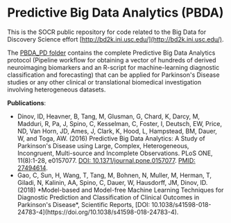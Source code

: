 # Predictive Big Data Analytics (PBDA)
This is the SOCR public repository for code related to the Big Data for Discovery Science effort [http://bd2k.ini.usc.edu/](http://bd2k.ini.usc.edu/).

The [PBDA_PD folder](https://github.com/SOCR/PBDA/tree/master/PBDA_PD) contains the complete Predictive Big Data Analytics  protocol (Pipeline workflow for obtaining a vector of hundreds of derived neuroimaging biomarkers and an R-script for machine-learning diagnostic classification and forecasting) that can be applied for Parkinson's Disease studies or any other clinical or translational biomedical investigation involving heterogeneous datasets.

<b>Publications</b>:<br>
<ul> <li>Dinov, ID, Heavner, B, Tang, M, Glusman, G, Chard, K, Darcy, M, Madduri, R, Pa, J, Spino, C, Kesselman, C, Foster, I, Deutsch, EW, Price, ND, Van Horn, JD, Ames, J, Clark, K, Hood, L, Hampstead, BM, Dauer, W, and Toga, AW. (2016) Predictive Big Data Analytics: A Study of Parkinson's Disease using Large, Complex, Heterogeneous, Incongruent, Multi-source and Incomplete Observations. PLoS ONE, 11(8):1-28, e0157077. <a href="http://dx.doi.org/10.1371/journal.pone.0157077">DOI: 10.1371/journal.pone.0157077</a>. <a href="http://www.ncbi.nlm.nih.gov/pubmed/27494614">PMID: 27494614</a>.</li>
  
  <li>Gao, C, Sun, H, Wang, T, Tang, M, Bohnen, N, Muller, M, Herman, T, Giladi, N, Kalinin, AA, Spino, C, Dauer, W, Hausdorff, JM, Dinov, ID. (2018) *Model-based and Model-free Machine Learning Techniques for Diagnostic Prediction and Classification of Clinical Outcomes in Parkinson's Disease*, Scientific Reports, [DOI: 10.1038/s41598-018-24783-4](https://doi.org/10.1038/s41598-018-24783-4).</li>
  </ul>
